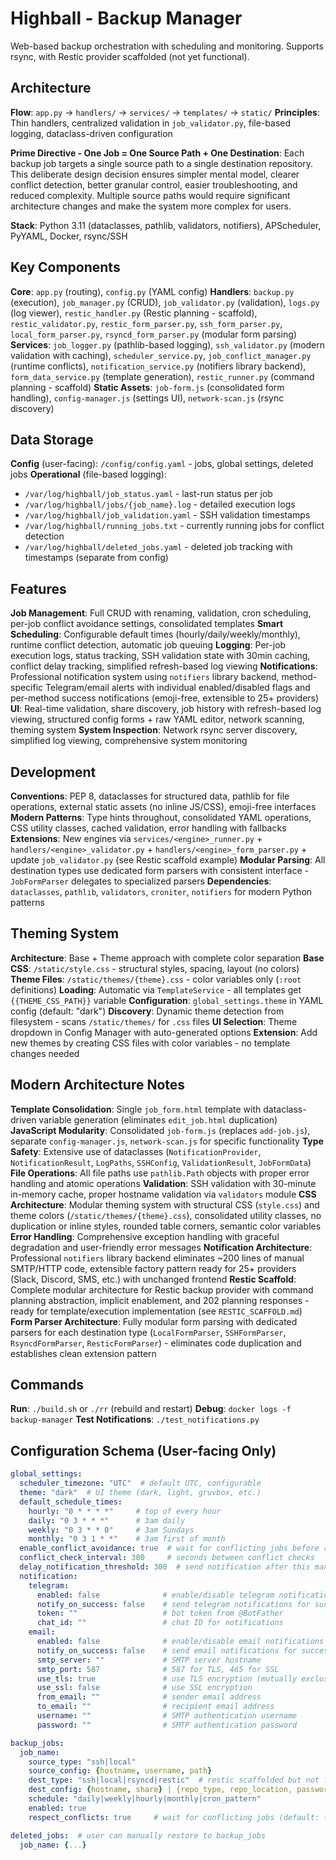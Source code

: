 # Highball - Backup Manager

Web-based backup orchestration with scheduling and monitoring. Supports rsync, with Restic provider scaffolded (not yet functional).

## Architecture

**Flow**: `app.py` → `handlers/` → `services/` → `templates/` → `static/`
**Principles**: Thin handlers, centralized validation in `job_validator.py`, file-based logging, dataclass-driven configuration

**Prime Directive - One Job = One Source Path + One Destination**: Each backup job targets a single source path to a single destination repository. This deliberate design decision ensures simpler mental model, clearer conflict detection, better granular control, easier troubleshooting, and reduced complexity. Multiple source paths would require significant architecture changes and make the system more complex for users.

**Stack**: Python 3.11 (dataclasses, pathlib, validators, notifiers), APScheduler, PyYAML, Docker, rsync/SSH

## Key Components

**Core**: `app.py` (routing), `config.py` (YAML config)
**Handlers**: `backup.py` (execution), `job_manager.py` (CRUD), `job_validator.py` (validation), `logs.py` (log viewer), `restic_handler.py` (Restic planning - scaffold), `restic_validator.py`, `restic_form_parser.py`, `ssh_form_parser.py`, `local_form_parser.py`, `rsyncd_form_parser.py` (modular form parsing)
**Services**: `job_logger.py` (pathlib-based logging), `ssh_validator.py` (modern validation with caching), `scheduler_service.py`, `job_conflict_manager.py` (runtime conflicts), `notification_service.py` (notifiers library backend), `form_data_service.py` (template generation), `restic_runner.py` (command planning - scaffold)
**Static Assets**: `job-form.js` (consolidated form handling), `config-manager.js` (settings UI), `network-scan.js` (rsync discovery)

## Data Storage

**Config** (user-facing): `/config/config.yaml` - jobs, global settings, deleted jobs
**Operational** (file-based logging):
- `/var/log/highball/job_status.yaml` - last-run status per job  
- `/var/log/highball/jobs/{job_name}.log` - detailed execution logs
- `/var/log/highball/job_validation.yaml` - SSH validation timestamps
- `/var/log/highball/running_jobs.txt` - currently running jobs for conflict detection
- `/var/log/highball/deleted_jobs.yaml` - deleted job tracking with timestamps (separate from config)

## Features

**Job Management**: Full CRUD with renaming, validation, cron scheduling, per-job conflict avoidance settings, consolidated templates
**Smart Scheduling**: Configurable default times (hourly/daily/weekly/monthly), runtime conflict detection, automatic job queuing
**Logging**: Per-job execution logs, status tracking, SSH validation state with 30min caching, conflict delay tracking, simplified refresh-based log viewing
**Notifications**: Professional notification system using `notifiers` library backend, method-specific Telegram/email alerts with individual enabled/disabled flags and per-method success notifications (emoji-free, extensible to 25+ providers)
**UI**: Real-time validation, share discovery, job history with refresh-based log viewing, structured config forms + raw YAML editor, network scanning, theming system
**System Inspection**: Network rsync server discovery, simplified log viewing, comprehensive system monitoring

## Development

**Conventions**: PEP 8, dataclasses for structured data, pathlib for file operations, external static assets (no inline JS/CSS), emoji-free interfaces
**Modern Patterns**: Type hints throughout, consolidated YAML operations, CSS utility classes, cached validation, error handling with fallbacks
**Extensions**: New engines via `services/<engine>_runner.py` + `handlers/<engine>_validator.py` + `handlers/<engine>_form_parser.py` + update `job_validator.py` (see Restic scaffold example)
**Modular Parsing**: All destination types use dedicated form parsers with consistent interface - `JobFormParser` delegates to specialized parsers
**Dependencies**: `dataclasses`, `pathlib`, `validators`, `croniter`, `notifiers` for modern Python patterns

## Theming System

**Architecture**: Base + Theme approach with complete color separation
**Base CSS**: `/static/style.css` - structural styles, spacing, layout (no colors)  
**Theme Files**: `/static/themes/{theme}.css` - color variables only (`:root` definitions)
**Loading**: Automatic via `TemplateService` - all templates get `{{THEME_CSS_PATH}}` variable
**Configuration**: `global_settings.theme` in YAML config (default: "dark")
**Discovery**: Dynamic theme detection from filesystem - scans `/static/themes/` for `.css` files
**UI Selection**: Theme dropdown in Config Manager with auto-generated options
**Extension**: Add new themes by creating CSS files with color variables - no template changes needed

## Modern Architecture Notes

**Template Consolidation**: Single `job_form.html` template with dataclass-driven variable generation (eliminates `edit_job.html` duplication)
**JavaScript Modularity**: Consolidated `job-form.js` (replaces `add-job.js`), separate `config-manager.js`, `network-scan.js` for specific functionality
**Type Safety**: Extensive use of dataclasses (`NotificationProvider`, `NotificationResult`, `LogPaths`, `SSHConfig`, `ValidationResult`, `JobFormData`)
**File Operations**: All file paths use `pathlib.Path` objects with proper error handling and atomic operations
**Validation**: SSH validation with 30-minute in-memory cache, proper hostname validation via `validators` module
**CSS Architecture**: Modular theming system with structural CSS (`style.css`) and theme colors (`/static/themes/{theme}.css`), consolidated utility classes, no duplication or inline styles, rounded table corners, semantic color variables
**Error Handling**: Comprehensive exception handling with graceful degradation and user-friendly error messages
**Notification Architecture**: Professional `notifiers` library backend eliminates ~200 lines of manual SMTP/HTTP code, extensible factory pattern ready for 25+ providers (Slack, Discord, SMS, etc.) with unchanged frontend
**Restic Scaffold**: Complete modular architecture for Restic backup provider with command planning abstraction, implicit enablement, and 202 planning responses - ready for template/execution implementation (see `RESTIC_SCAFFOLD.md`)
**Form Parser Architecture**: Fully modular form parsing with dedicated parsers for each destination type (`LocalFormParser`, `SSHFormParser`, `RsyncdFormParser`, `ResticFormParser`) - eliminates code duplication and establishes clean extension pattern

## Commands

**Run**: `./build.sh` or `./rr` (rebuild and restart)
**Debug**: `docker logs -f backup-manager`
**Test Notifications**: `./test_notifications.py`

## Configuration Schema (User-facing Only)

```yaml
global_settings:
  scheduler_timezone: "UTC"  # default UTC, configurable
  theme: "dark"  # UI theme (dark, light, gruvbox, etc.)
  default_schedule_times:
    hourly: "0 * * * *"     # top of every hour
    daily: "0 3 * * *"      # 3am daily
    weekly: "0 3 * * 0"     # 3am Sundays
    monthly: "0 3 1 * *"    # 3am first of month
  enable_conflict_avoidance: true  # wait for conflicting jobs before running
  conflict_check_interval: 300     # seconds between conflict checks
  delay_notification_threshold: 300  # send notification after this many seconds delay
  notification:
    telegram:
      enabled: false              # enable/disable telegram notifications
      notify_on_success: false    # send telegram notifications for successful jobs
      token: ""                   # bot token from @BotFather
      chat_id: ""                 # chat ID for notifications
    email:
      enabled: false              # enable/disable email notifications
      notify_on_success: false    # send email notifications for successful jobs
      smtp_server: ""             # SMTP server hostname
      smtp_port: 587              # 587 for TLS, 465 for SSL
      use_tls: true               # use TLS encryption (mutually exclusive with SSL)
      use_ssl: false              # use SSL encryption
      from_email: ""              # sender email address
      to_email: ""                # recipient email address
      username: ""                # SMTP authentication username
      password: ""                # SMTP authentication password

backup_jobs:
  job_name:
    source_type: "ssh|local"
    source_config: {hostname, username, path}
    dest_type: "ssh|local|rsyncd|restic"  # restic scaffolded but not functional
    dest_config: {hostname, share} | {repo_type, repo_location, password}  # explicit destinations
    schedule: "daily|weekly|hourly|monthly|cron_pattern"
    enabled: true
    respect_conflicts: true     # wait for conflicting jobs (default: true)

deleted_jobs:  # user can manually restore to backup_jobs
  job_name: {...}
```

